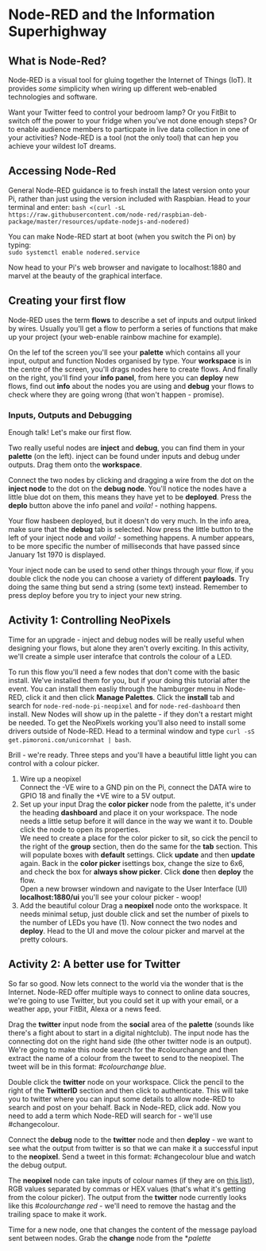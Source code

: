 # Node-RED and the Information Superhighway
## What is Node-Red?
Node-RED is a visual tool for gluing together the Internet of Things (IoT). It provides _some_ simplicity when wiring up different web-enabled technologies and software.

Want your Twitter feed to control your bedroom lamp? Or you FitBit to switch off the power to your fridge when you've not done enough steps? Or to enable audience members to particpate in live data collection in one of your activities? Node-RED is a tool (not the only tool) that can hep you achieve your wildest IoT dreams.

## Accessing Node-Red
General Node-RED guidance is to fresh install the latest version onto your Pi, rather than just using the version included with Raspbian. Head to your terminal and enter:
`bash <(curl -sL https://raw.githubusercontent.com/node-red/raspbian-deb-package/master/resources/update-nodejs-and-nodered)`  

You can make Node-RED start at boot (when you switch the Pi on) by typing:  
`sudo systemctl enable nodered.service`  

Now head to your Pi's web browser and navigate to localhost:1880 and marvel at the beauty of the graphical interface.  

## Creating your first flow
Node-RED uses the term __flows__ to describe a set of inputs and output linked by wires. Usually you'll get a flow to perform a series of functions that make up your project (your web-enable rainbow machine for example).  

On the lef tof the screen you'll see your __palette__ which contains all your input, output and function Nodes organised by type. Your __workspace__ is in the centre of the screen, you'll drags nodes here to create flows. And finally on the right, you'll find your __info panel__, from here you can __deploy__ new flows, find out __info__ about the nodes you are using and __debug__ your flows to check where they are going wrong (that won't happen - promise).  

### Inputs, Outputs and Debugging  
Enough talk! Let's make our first flow.  

Two really useful nodes are __inject__ and __debug__, you can find them in your __palette__ (on the left). inject can be found under inputs and debug under outputs.  Drag them onto the __workspace__.  

Connect the two nodes by clicking and dragging a wire from the dot on the __inject node__ to the dot on the __debug node__. You'll notice the nodes have a little blue dot on them, this means they have yet to be __deployed__. Press the __deplo__ button above the info panel and _voila!_ - nothing happens.  

Your flow hasbeen deployed, but it doesn't do very much. In the info area, make sure that the __debug__ tab is selected. Now press the little button to the left of your inject node and _voila!_ - something happens. A number appears, to be more specific the number of milliseconds that have passed since January 1st 1970 is displayed.  

Your inject node can be used to send other things through your flow, if you double click the node you can choose a variety of different __payloads__. Try doing the same thing but send a string (some text) instead. Remember to press deploy before you try to inject your new string.  

## Activity 1: Controlling NeoPixels
Time for an upgrade - inject and debug nodes will be really useful when designing your flows, but alone they aren't overly exciting. In this activity, we'll create a simple user interafce that controls the colour of a LED.  

To run this flow you'll need a few nodes that don't come with the basic install. We've installed them for you, but if your doing this tutorial after the event. You can install them easliy through the hamburger menu in Node-RED, click it and then click __Manage Palettes__. Click the __install__ tab and search for `node-red-node-pi-neopixel` and for `node-red-dashboard` then install. New Nodes will show up in the palette - if they don't a restart might be needed. To get the NeoPixels working you'll also need to install some drivers outside of Node-RED. Head to a terminal window and type `curl -sS get.pimoroni.com/unicornhat | bash`.  

Brill - we're ready. Three steps and you'll have a beautiful little light you can control with a colour picker.
1. Wire up a neopixel  
Connect the -VE wire to a GND pin on the Pi, connect the DATA wire to GPIO 18 and finally the +VE wire to a 5V output.  
2. Set up your input
Drag the __color picker__ node from the palette, it's under the heading __dashboard__ and place it on your workspace. The node needs a little setup before it will dance in the way we want it to. Double click the node to open its properties.  
We need to create a place for the color picker to sit, so cick the pencil to the right of the __group__ section, then do the same for the __tab__ section. This will populate boxes with __default__ settings. Click __update__ and then __update__ again. Back in the __color picker__ isettings box, change the size to 6x6, and check the box for __always show picker__. Click __done__ then __deploy__ the flow.  
Open a new browser windown and navigate to the User Interface (UI) __localhost:1880/ui__ you'll see your colour picker - woop! 
3. Add the beautiful colour
Drag a __neopixel__ node onto the workspace. It needs minimal setup, just double click and set the number of pixels to the number of LEDs you have (1). Now connect the two nodes and __deploy__. Head to the UI and move the colour picker and marvel at the pretty colours. 

## Activity 2: A better use for Twitter  
So far so good. Now lets connect to the world via the wonder that is the Internet. Node-RED offer multiple ways to connect to online data soucres, we're going to use Twitter, but you could set it up with your email, or a weather app, your FitBit, Alexa or a news feed.

Drag the __twitter__ input node from the __social__ area of the __palette__ (sounds like there's a fight about to start in a digital nightclub). The input node has the connecting dot on the right hand side (the other twitter node is an output).  We're going to make this node search for the #colourchange and then extract the name of a colour from the tweet to send to the neopixel. The tweet will be in this format: _#colourchange blue_.

Double click the __twitter__ node on your workspace. Click the pencil to the right of the __TwitterID__ section and then click to authenticate. This will take you to twitter where you can input some details to allow node-RED to search and post on your behalf. Back in Node-RED, click add. Now you need to add a term which Node-RED will search for - we'll use #changecolour.

Connect the __debug__ node to the __twitter__ node and then __deploy__ - we want to see what the output from twitter is so that we can make it a successful input to the __neopixel__. Send a tweet in this format: #changecolour blue and watch the debug output.

The __neopixel__ node can take inputs of colour names (if they are on [this list](https://html-color-codes.info/color-names/)), RGB values separated by commas or HEX values (that's what it's getting from the colour picker). The output from the __twitter__ node currently looks like this _#colourchange red_ - we'll need to remove the hastag and the trailing space to make it work.

Time for a new node, one that changes the content of the message payload sent between nodes. Grab the __change__ node from the **palette*
 


